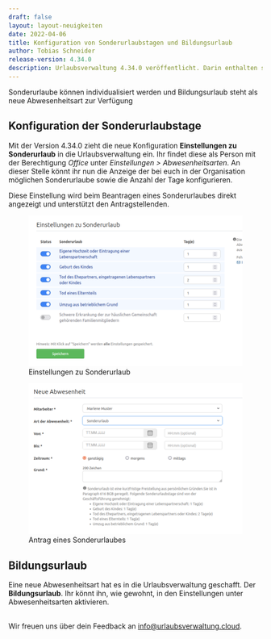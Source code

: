 ```yaml
---
draft: false
layout: layout-neuigkeiten
date: 2022-04-06
title: Konfiguration von Sonderurlaubstagen und Bildungsurlaub
author: Tobias Schneider
release-version: 4.34.0
description: Urlaubsverwaltung 4.34.0 veröffentlicht. Darin enthalten sind konfigurierbare Sonderurlaubstage und Bildungsurlaub.
---
```


Sonderurlaube können individualisiert werden und Bildungsurlaub steht als neue Abwesenheitsart zur Verfügung

<!-- more -->

## Konfiguration der Sonderurlaubstage

Mit der Version 4.34.0 zieht die neue Konfiguration **Einstellungen zu Sonderurlaub** in die Urlaubsverwaltung ein.
Ihr findet diese als Person mit der Berechtigung _Office_ unter _Einstellungen > Abwesenheitsarten_. An dieser Stelle
könnt ihr nun die Anzeige der bei euch in der Organisation möglichen Sonderurlaube sowie die Anzahl der Tage konfigurieren.

Diese Einstellung wird beim Beantragen eines Sonderurlaubes direkt angezeigt und unterstützt den Antragstellenden.

<div class="flex my-8 gap-4 flex-col md:flex-row">
    <figure>
        <picture>
            <source srcset="configuration-special-holiday.avif" type="image/avif" />
            <img
              src="configuration-special-holiday.png"
              alt="Einstellungen zu Sonderurlaub"
              decoding="async"
              loading="lazy"
              class="rounded-lg"
            />
        </picture>
        <figcaption class="text-sm text-center">Einstellungen zu Sonderurlaub</figcaption>
    </figure>
    <figure>
        <picture>
            <source srcset="absence-request.png" type="image/avif" />
            <img
              src="absence-request.png"
              alt="Antrag eines Sonderurlaubes"
              decoding="async"
              loading="lazy"
              class="rounded-lg"
            />
        </picture>
        <figcaption class="text-sm text-center">Antrag eines Sonderurlaubes</figcaption>
    </figure>
</div>

## Bildungsurlaub

Eine neue Abwesenheitsart hat es in die Urlaubsverwaltung geschafft. Der **Bildungsurlaub**. Ihr könnt ihn, wie gewohnt,
in den Einstellungen unter Abwesenheitsarten aktivieren.

<br/>
Wir freuen uns über dein Feedback an <a href="mailto:info@urlaubsverwaltung.cloud?subject=Feedback">info@urlaubsverwaltung.cloud</a>.
